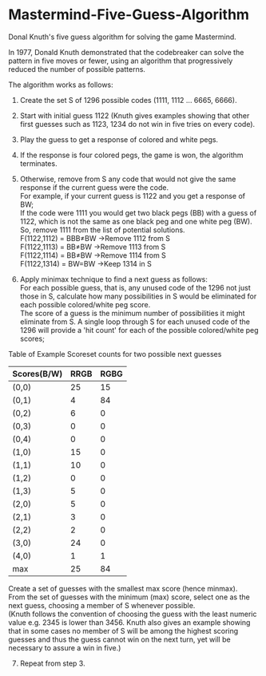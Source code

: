 # Mastermind-Five-Guess-Algorithm
Donal Knuth's five guess algorithm for solving the game Mastermind.

In 1977, Donald Knuth demonstrated that the codebreaker can solve the pattern in five moves or fewer, using an algorithm that progressively reduced the number of possible patterns.

The algorithm works as follows:

1. Create the set S of 1296 possible codes (1111, 1112 ... 6665, 6666).

2. Start with initial guess 1122 (Knuth gives examples showing that other first guesses such as 1123, 1234 do not win in five tries on every code).

3. Play the guess to get a response of colored and white pegs.

4. If the response is four colored pegs, the game is won, the algorithm terminates.

5. Otherwise, remove from S any code that would not give the same response if the current guess were the code.<br>
For example, if your current guess is 1122 and you get a response of BW;<br>
If the code were 1111 you would get two black pegs (BB) with a guess of 1122, which is not the same as one black peg and one white peg (BW). So, remove 1111 from the list of potential solutions.<br>
F(1122,1112) = BBB≠BW →Remove 1112 from S<br>
F(1122,1113) = BB≠BW →Remove 1113 from S<br>
F(1122,1114) = BB≠BW →Remove 1114 from S<br>
F(1122,1314) = BW=BW →Keep 1314 in S<br>

6. Apply minimax technique to find a next guess as follows:<br>
For each possible guess, that is, any unused code of the 1296 not just those in S, calculate how many possibilities in S would be eliminated for each possible colored/white peg score.<br>
The score of a guess is the minimum number of possibilities it might eliminate from S.
A single loop through S for each unused code of the 1296 will provide a 'hit count' for each of the possible colored/white peg scores;<br>

Table of Example Scoreset counts for two possible next guesses<br>

| Scores(B/W)  | RRGB | RGBG |
| ------------- | ------------- | ------------- |
| (0,0) | 25 | 15 |
| (0,1) | 4  | 84 |
| (0,2) | 6 | 0 |
| (0,3) | 0  | 0 |
| (0,4) | 0 | 0 |
| (1,0) | 15  | 0 |
| (1,1) | 10 | 0 |
| (1,2) | 0  | 0 |
| (1,3) | 5  | 0 |
| (2,0) | 5 | 0 |
| (2,1) | 3  | 0 |
| (2,2) | 2 | 0 |
| (3,0) | 24  | 0 |
| (4,0) | 1 | 1 |
| max | 25  | 84 |

Create a set of guesses with the smallest max score (hence minmax).<br>
From the set of guesses with the minimum (max) score, select one as the next guess, choosing a member of S whenever possible.<br>
(Knuth follows the convention of choosing the guess with the least numeric value e.g. 2345 is lower than 3456. Knuth also gives an example showing that in some cases no member of S will be among the highest scoring guesses and thus the guess cannot win on the next turn, yet will be necessary to assure a win in five.)

7. Repeat from step 3.
